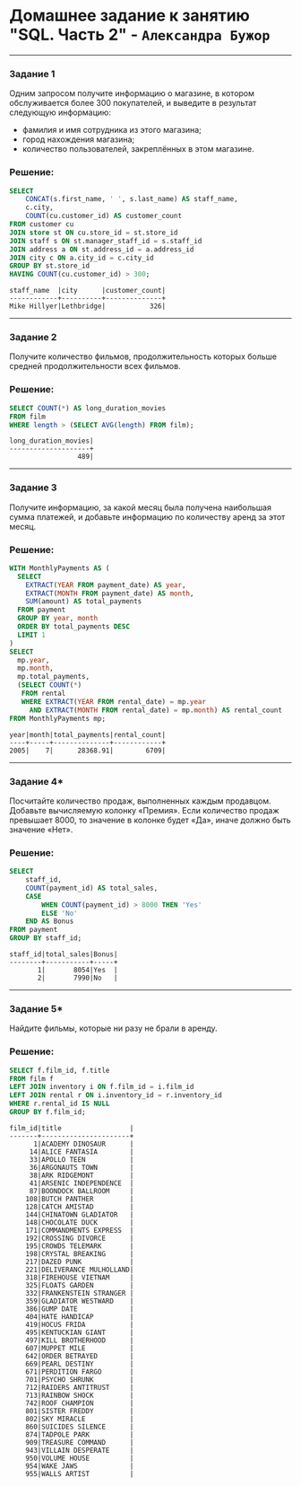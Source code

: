 # Домашнее задание к занятию "SQL. Часть 2" - `Александра Бужор`

---

### Задание 1

Одним запросом получите информацию о магазине, в котором обслуживается более 300 покупателей, и выведите в результат следующую информацию:
- фамилия и имя сотрудника из этого магазина;
- город нахождения магазина;
- количество пользователей, закреплённых в этом магазине.

### Решение:

```sql
SELECT 
    CONCAT(s.first_name, ' ', s.last_name) AS staff_name,
    c.city,
    COUNT(cu.customer_id) AS customer_count
FROM customer cu
JOIN store st ON cu.store_id = st.store_id
JOIN staff s ON st.manager_staff_id = s.staff_id
JOIN address a ON st.address_id = a.address_id
JOIN city c ON a.city_id = c.city_id
GROUP BY st.store_id
HAVING COUNT(cu.customer_id) > 300;
```
```
staff_name  |city      |customer_count|
------------+----------+--------------+
Mike Hillyer|Lethbridge|           326|
```

---

### Задание 2

Получите количество фильмов, продолжительность которых больше средней продолжительности всех фильмов.

### Решение:
```sql
SELECT COUNT(*) AS long_duration_movies
FROM film
WHERE length > (SELECT AVG(length) FROM film);
```
```
long_duration_movies|
--------------------+
                 489|
```
---

### Задание 3

Получите информацию, за какой месяц была получена наибольшая сумма платежей, и добавьте информацию по количеству аренд за этот месяц.

### Решение:

```sql
WITH MonthlyPayments AS (
  SELECT 
    EXTRACT(YEAR FROM payment_date) AS year,
    EXTRACT(MONTH FROM payment_date) AS month,
    SUM(amount) AS total_payments
  FROM payment
  GROUP BY year, month
  ORDER BY total_payments DESC
  LIMIT 1
)
SELECT 
  mp.year, 
  mp.month, 
  mp.total_payments,
  (SELECT COUNT(*) 
   FROM rental 
   WHERE EXTRACT(YEAR FROM rental_date) = mp.year 
     AND EXTRACT(MONTH FROM rental_date) = mp.month) AS rental_count
FROM MonthlyPayments mp;
```
```
year|month|total_payments|rental_count|
----+-----+--------------+------------+
2005|    7|      28368.91|        6709|
```

---

### Задание 4*

Посчитайте количество продаж, выполненных каждым продавцом. Добавьте вычисляемую колонку «Премия». Если количество продаж превышает 8000, то значение в колонке будет «Да», иначе должно быть значение «Нет».

### Решение:

```sql
SELECT 
    staff_id, 
    COUNT(payment_id) AS total_sales, 
    CASE 
        WHEN COUNT(payment_id) > 8000 THEN 'Yes'
        ELSE 'No' 
    END AS Bonus
FROM payment
GROUP BY staff_id;
```
```
staff_id|total_sales|Bonus|
--------+-----------+-----+
       1|       8054|Yes  |
       2|       7990|No   |
```

---

### Задание 5*

Найдите фильмы, которые ни разу не брали в аренду.

### Решение:

```sql
SELECT f.film_id, f.title
FROM film f
LEFT JOIN inventory i ON f.film_id = i.film_id
LEFT JOIN rental r ON i.inventory_id = r.inventory_id
WHERE r.rental_id IS NULL
GROUP BY f.film_id;
```
```
film_id|title                 |
-------+----------------------+
      1|ACADEMY DINOSAUR      |
     14|ALICE FANTASIA        |
     33|APOLLO TEEN           |
     36|ARGONAUTS TOWN        |
     38|ARK RIDGEMONT         |
     41|ARSENIC INDEPENDENCE  |
     87|BOONDOCK BALLROOM     |
    108|BUTCH PANTHER         |
    128|CATCH AMISTAD         |
    144|CHINATOWN GLADIATOR   |
    148|CHOCOLATE DUCK        |
    171|COMMANDMENTS EXPRESS  |
    192|CROSSING DIVORCE      |
    195|CROWDS TELEMARK       |
    198|CRYSTAL BREAKING      |
    217|DAZED PUNK            |
    221|DELIVERANCE MULHOLLAND|
    318|FIREHOUSE VIETNAM     |
    325|FLOATS GARDEN         |
    332|FRANKENSTEIN STRANGER |
    359|GLADIATOR WESTWARD    |
    386|GUMP DATE             |
    404|HATE HANDICAP         |
    419|HOCUS FRIDA           |
    495|KENTUCKIAN GIANT      |
    497|KILL BROTHERHOOD      |
    607|MUPPET MILE           |
    642|ORDER BETRAYED        |
    669|PEARL DESTINY         |
    671|PERDITION FARGO       |
    701|PSYCHO SHRUNK         |
    712|RAIDERS ANTITRUST     |
    713|RAINBOW SHOCK         |
    742|ROOF CHAMPION         |
    801|SISTER FREDDY         |
    802|SKY MIRACLE           |
    860|SUICIDES SILENCE      |
    874|TADPOLE PARK          |
    909|TREASURE COMMAND      |
    943|VILLAIN DESPERATE     |
    950|VOLUME HOUSE          |
    954|WAKE JAWS             |
    955|WALLS ARTIST          |

 ```
